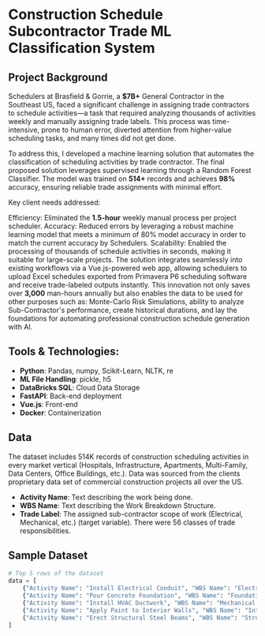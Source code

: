 # Construction Schedule Subcontractor Trade ML Classification System

## Project Background
Schedulers at Brasfield & Gorrie, a **$7B+** General Contractor in the Southeast US, faced a significant challenge in assigning trade contractors to schedule activities—a task that required analyzing thousands of activities weekly and manually assigning trade labels. This process was time-intensive, prone to human error, diverted attention from higher-value scheduling tasks, and many times did not get done.

To address this, I developed a machine learning solution that automates the classification of scheduling activities by trade contractor. The final proposed solution leverages supervised learning through a Random Forest Classifier. The model was trained on **514+** records and achieves **98%** accuracy, ensuring reliable trade assignments with minimal effort.

Key client needs addressed:

Efficiency: Eliminated the **1.5-hour** weekly manual process per project scheduler.
Accuracy: Reduced errors by leveraging a robust machine learning model that meets a minimum of 80% model accuracy in order to match the current accuracy by Schedulers.
Scalability: Enabled the processing of thousands of schedule activities in seconds, making it suitable for large-scale projects.
The solution integrates seamlessly into existing workflows via a Vue.js-powered web app, allowing schedulers to upload Excel schedules exported from Primavera P6 scheduling software and receive trade-labeled outputs instantly. This innovation not only saves over **3,000** man-hours annually but also enables the data to be used for other purposes such as: Monte-Carlo Risk Simulations, ability to analyze Sub-Contractor's performance, create historical durations, and lay the foundations for automating professional construction schedule generation with AI.

## Tools & Technologies:
- **Python**: Pandas, numpy, Scikit-Learn, NLTK, re
- **ML File Handling**: pickle, h5
- **DataBricks SQL**: Cloud Data Storage
- **FastAPI**: Back-end deployment
- **Vue.js**: Front-end
- **Docker**: Containerization

## Data
The dataset includes 514K records of construction scheduling activities in every market vertical (Hospitals, Infrastructure, Apartments, Multi-Family, Data Centers, Office Buildings, etc.). Data was sourced from the clients proprietary data set of commercial construction projects all over the US.
- **Activity Name**: Text describing the work being done.
- **WBS Name**: Text describing the Work Breakdown Structure.
- **Trade Label**: The assigned sub-contractor scope of work (Electrical, Mechanical, etc.) (target variable). There were 56 classes of trade responsibilities.

## Sample Dataset

```python
# Top 5 rows of the dataset
data = [
    {"Activity Name": "Install Electrical Conduit", "WBS Name": "Electrical Systems", "Trade Label": "Electrical"},
    {"Activity Name": "Pour Concrete Foundation", "WBS Name": "Foundation & Substructure", "Trade Label": "Concrete"},
    {"Activity Name": "Install HVAC Ductwork", "WBS Name": "Mechanical Systems", "Trade Label": "Mechanical"},
    {"Activity Name": "Apply Paint to Interior Walls", "WBS Name": "Interior Finishes", "Trade Label": "Painting"},
    {"Activity Name": "Erect Structural Steel Beams", "WBS Name": "Structural Frame", "Trade Label": "Structural Steel"}
]
